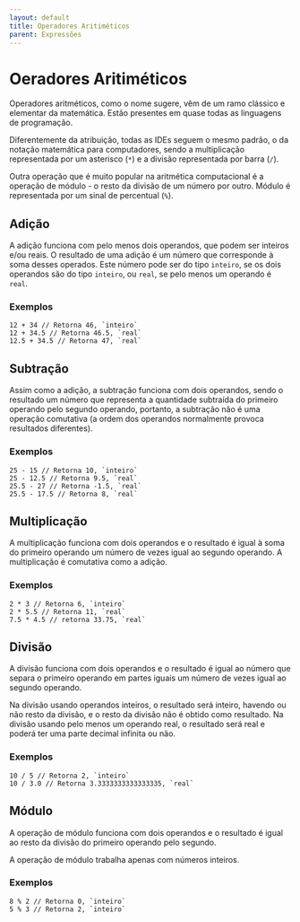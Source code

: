 ```yaml
---
layout: default
title: Operadores Aritiméticos
parent: Expressões
---
```


# Oeradores Aritiméticos

Operadores aritméticos, como o nome sugere, vêm de um ramo clássico e elementar da matemática. Estão presentes em quase todas as linguagens de programação.

Diferentemente da atribuição, todas as IDEs seguem o mesmo padrão, o da notação matemática para computadores, sendo a multiplicação representada por um asterisco (`*`) e a divisão representada por barra (`/`). 

Outra operação que é muito popular na aritmética computacional é a operação de módulo - o resto da divisão de um número por outro. Módulo é representada por um sinal de percentual (`%`).

## Adição

A adição funciona com pelo menos dois operandos, que podem ser inteiros e/ou reais. O resultado de uma adição é um número que corresponde à soma desses operados. Este número pode ser do tipo `inteiro`, se os dois operandos são do tipo `inteiro`, ou `real`, se pelo menos um operando é `real`. 

### Exemplos

    12 + 34 // Retorna 46, `inteiro`
    12 + 34.5 // Retorna 46.5, `real`
    12.5 + 34.5 // Retorna 47, `real`

## Subtração

Assim como a adição, a subtração funciona com dois operandos, sendo o resultado um número que representa a quantidade subtraída do primeiro operando pelo segundo operando, portanto, a subtração não é uma operação comutativa (a ordem dos operandos normalmente provoca resultados diferentes).

### Exemplos

    25 - 15 // Retorna 10, `inteiro`
    25 - 12.5 // Retorna 9.5, `real`
    25.5 - 27 // Retorna -1.5, `real`
    25.5 - 17.5 // Retorna 8, `real`

## Multiplicação

A multiplicação funciona com dois operandos e o resultado é igual à soma do primeiro operando um número de vezes igual ao segundo operando. A multiplicação é comutativa como a adição.

### Exemplos

    2 * 3 // Retorna 6, `inteiro`
    2 * 5.5 // Retorna 11, `real`
    7.5 * 4.5 // retorna 33.75, `real`

## Divisão

A divisão funciona com dois operandos e o resultado é igual ao número que separa o primeiro operando em partes iguais um número de vezes igual ao segundo operando. 

Na divisão usando operandos inteiros, o resultado será inteiro, havendo ou não resto da divisão, e o resto da divisão não é obtido como resultado. Na divisão usando pelo menos um operando real, o resultado será real e poderá ter uma parte decimal infinita ou não.

### Exemplos

    10 / 5 // Retorna 2, `inteiro`
    10 / 3.0 // Retorna 3.3333333333333335, `real`

## Módulo

A operação de módulo funciona com dois operandos e o resultado é igual ao resto da divisão do primeiro operando pelo segundo. 

A operação de módulo trabalha apenas com números inteiros.

### Exemplos

    8 % 2 // Retorna 0, `inteiro`
    5 % 3 // Retorna 2, `inteiro`